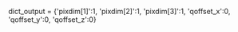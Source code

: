 dict_output = {'pixdim[1]':1,
                'pixdim[2]':1,
                'pixdim[3]':1,
                'qoffset_x':0,
                'qoffset_y':0,
                'qoffset_z':0}
